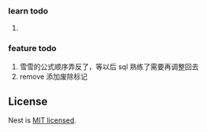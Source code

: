 ### learn todo

1. 

### feature todo

1. 雪雪的公式顺序弄反了，等以后 sql 熟练了需要再调整回去
2. remove 添加废除标记

## License

Nest is [MIT licensed](LICENSE).
